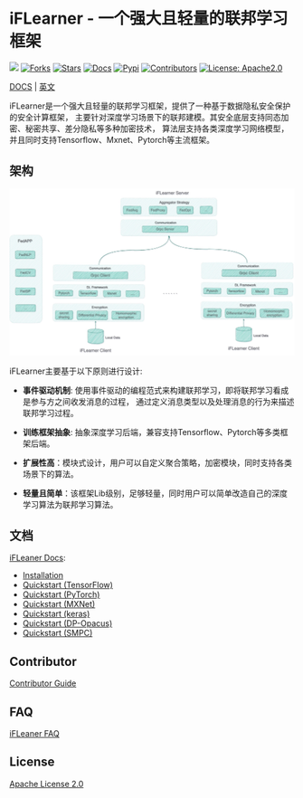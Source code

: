 # iFLearner - 一个强大且轻量的联邦学习框架
![](https://img.shields.io/badge/language-python-blue.svg)
[![Forks](https://img.shields.io/github/forks/iflytek/iflearner)](https://img.shields.io/github/forks/iflytek/iflearner)
[![Stars](https://img.shields.io/github/stars/iflytek/iflearner)](https://img.shields.io/github/stars/iflytek/iflearner)
[![Docs](https://github.com/iflytek/iflearner/actions/workflows/deploy_doc.yaml/badge.svg)](https://github.com/iflytek/iflearner/actions/workflows/deploy_doc.yaml)
[![Pypi](https://github.com/iflytek/iflearner/actions/workflows/publish_pypi.yaml/badge.svg)](https://github.com/iflytek/iflearner/actions/workflows/publish_pypi.yaml)
[![Contributors](https://img.shields.io/github/contributors/iflytek/iflearner)](https://github.com/iflytek/iflearner/graphs/contributors)
[![License: Apache2.0](https://img.shields.io/github/license/iflytek/iflearner)](https://github.com/iflytek/iflearner/blob/main/LICENSE)

[DOCS](https://iflytek.github.io/iflearner/zh/) | [英文](https://iflytek.github.io/iflearner/)

iFLearner是一个强大且轻量的联邦学习框架，提供了一种基于数据隐私安全保护的安全计算框架，
主要针对深度学习场景下的联邦建模。其安全底层支持同态加密、秘密共享、差分隐私等多种加密技术，
算法层支持各类深度学习网络模型，并且同时支持Tensorflow、Mxnet、Pytorch等主流框架。

## 架构
![iFLeaner Arch](./doc/docs/images/iFLearner框架设计.jpg)

iFLearner主要基于以下原则进行设计:
* **事件驱动机制**: 使用事件驱动的编程范式来构建联邦学习，即将联邦学习看成是参与方之间收发消息的过程，
  通过定义消息类型以及处理消息的行为来描述联邦学习过程。
  
* **训练框架抽象**: 抽象深度学习后端，兼容支持Tensorflow、Pytorch等多类框架后端。
  
* **扩展性高**：模块式设计，用户可以自定义聚合策略，加密模块，同时支持各类场景下的算法。
  
* **轻量且简单**：该框架Lib级别，足够轻量，同时用户可以简单改造自己的深度学习算法为联邦学习算法。


## 文档
[iFLeaner Docs](https://iflytek.github.io/iflearner/zh/):
* [Installation](https://iflytek.github.io/iflearner/zh/quick_start/installation/)
* [Quickstart (TensorFlow)](https://iflytek.github.io/iflearner/zh/quick_start/quickstart_tensorflow/)
* [Quickstart (PyTorch)](https://iflytek.github.io/iflearner/zh/quick_start/quickstart_pytorch/)
* [Quickstart (MXNet)](https://iflytek.github.io/iflearner/zh/quick_start/quickstart_mxnet/)
* [Quickstart (keras)](https://iflytek.github.io/iflearner/zh/quick_start/quickstart_keras/)
* [Quickstart (DP-Opacus)](https://iflytek.github.io/iflearner/zh/quick_start/quickstart_opacus/)
* [Quickstart (SMPC)](https://iflytek.github.io/iflearner/zh/quick_start/quickstart_smpc/)

## Contributor
[Contributor Guide](https://iflytek.github.io/iflearner/zh/tutorial/contributor_guide/)

## FAQ
[iFLeaner FAQ](https://iflytek.github.io/zh/iflearner/faq/faq/)

## License
[Apache License 2.0](LICENSE)
